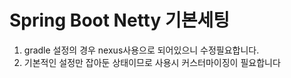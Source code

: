 # Spring Boot Netty 기본세팅

1. gradle 설정의 경우 nexus사용으로 되어있으니 수정필요합니다.
2. 기본적인 설정만 잡아둔 상태이므로 사용시 커스터마이징이 필요합니다
